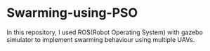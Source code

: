 # Swarming-using-PSO
In this repository, I used ROS(Robot Operating System) with gazebo simulator to implement swarming behaviour using multiple UAVs. 
